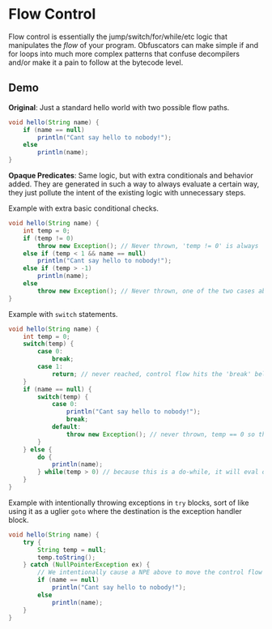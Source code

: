 # Flow Control

Flow control is essentially the jump/switch/for/while/etc logic that manipulates the _flow_ of your program. Obfuscators can make simple if and for loops into much more complex patterns that confuse decompilers and/or make it a pain to follow at the bytecode level.

## Demo

**Original**: Just a standard hello world with two possible flow paths.

```java
void hello(String name) {
    if (name == null)
        println("Cant say hello to nobody!");
    else
    	println(name);
}
```

**Opaque Predicates**: Same logic, but with extra conditionals and behavior added. They are generated in such a way to always evaluate a certain way, they just pollute the intent of the existing logic with unnecessary steps. 

Example with extra basic conditional checks.

```java
void hello(String name) {
    int temp = 0;
    if (temp != 0)
        throw new Exception(); // Never thrown, 'temp != 0' is always 'false'
    else if (temp < 1 && name == null)
        println("Cant say hello to nobody!");
    else if (temp > -1)
    	println(name);
    else
        throw new Exception(); // Never thrown, one of the two cases above will always be the flow path followed
}
```

Example with `switch` statements.

```java
void hello(String name) {
    int temp = 0;
    switch(temp) {
        case 0:
            break;
        case 1:
            return; // never reached, control flow hits the 'break' below and continues normally
    }
    if (name == null) {
        switch(temp) {
            case 0:
                println("Cant say hello to nobody!");
                break;
            default:
                throw new Exception(); // never thrown, temp == 0 so the print is called
        }
    } else {
        do {
            println(name);
        } while(temp > 0) // because this is a do-while, it will eval once, but the check is always 'false' so it won't run again
    }
}
```

Example with intentionally throwing exceptions in `try` blocks, sort of like using it as a uglier `goto` where the destination is the exception handler block. 

```java
void hello(String name) {
    try {
        String temp = null;
        temp.toString();
    } catch (NullPointerException ex) {
        // We intentionally cause a NPE above to move the control flow to this handler block
        if (name == null)
            println("Cant say hello to nobody!");
        else
            println(name);
    }
}
```

